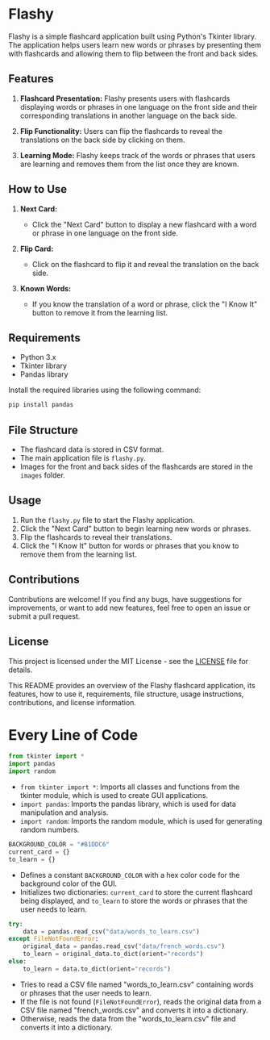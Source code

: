 


# Flashy

Flashy is a simple flashcard application built using Python's Tkinter library. The application helps users learn new words or phrases by presenting them with flashcards and allowing them to flip between the front and back sides.

## Features

1. **Flashcard Presentation:** Flashy presents users with flashcards displaying words or phrases in one language on the front side and their corresponding translations in another language on the back side.

2. **Flip Functionality:** Users can flip the flashcards to reveal the translations on the back side by clicking on them.

3. **Learning Mode:** Flashy keeps track of the words or phrases that users are learning and removes them from the list once they are known.

## How to Use

1. **Next Card:**
   - Click the "Next Card" button to display a new flashcard with a word or phrase in one language on the front side.

2. **Flip Card:**
   - Click on the flashcard to flip it and reveal the translation on the back side.

3. **Known Words:**
   - If you know the translation of a word or phrase, click the "I Know It" button to remove it from the learning list.


## Requirements

- Python 3.x
- Tkinter library
- Pandas library

Install the required libraries using the following command:

```bash
pip install pandas
```
## File Structure

- The flashcard data is stored in CSV format.
- The main application file is `flashy.py`.
- Images for the front and back sides of the flashcards are stored in the `images` folder.

## Usage

1. Run the `flashy.py` file to start the Flashy application.
2. Click the "Next Card" button to begin learning new words or phrases.
3. Flip the flashcards to reveal their translations.
4. Click the "I Know It" button for words or phrases that you know to remove them from the learning list.

## Contributions

Contributions are welcome! If you find any bugs, have suggestions for improvements, or want to add new features, feel free to open an issue or submit a pull request.

## License

This project is licensed under the MIT License - see the [LICENSE](LICENSE) file for details.


This README provides an overview of the Flashy flashcard application, its features, how to use it, requirements, file structure, usage instructions, contributions, and license information.

# Every Line of Code



```python
from tkinter import *
import pandas
import random
```

- `from tkinter import *`: Imports all classes and functions from the tkinter module, which is used to create GUI applications.
- `import pandas`: Imports the pandas library, which is used for data manipulation and analysis.
- `import random`: Imports the random module, which is used for generating random numbers.

```python
BACKGROUND_COLOR = "#B1DDC6"
current_card = {}
to_learn = {}
```

- Defines a constant `BACKGROUND_COLOR` with a hex color code for the background color of the GUI.
- Initializes two dictionaries: `current_card` to store the current flashcard being displayed, and `to_learn` to store the words or phrases that the user needs to learn.

```python
try:
    data = pandas.read_csv("data/words_to_learn.csv")
except FileNotFoundError:
    original_data = pandas.read_csv("data/french_words.csv")
    to_learn = original_data.to_dict(orient="records")
else:
    to_learn = data.to_dict(orient="records")
```

- Tries to read a CSV file named "words_to_learn.csv" containing words or phrases that the user needs to learn.
- If the file is not found (`FileNotFoundError`), reads the original data from a CSV file named "french_words.csv" and converts it into a dictionary.
- Otherwise, reads the data from the "words_to_learn.csv" file and converts it into a dictionary.

